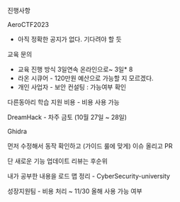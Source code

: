 진행사항

AeroCTF2023 
- 아직 정확한 공지가 없다. 기다려야 할 듯

교육 문의
- 교육 진행 방식 3일연속 온라인으로~ 3일* 8
- 라온 시큐어 - 120만원 예산으로 가능할 지 모르겠다.
- 개인 사업자 - 보안 컨설팅 : 가능여부 확인 

다른동아리 학습 지원 비용 - 비용 사용 가능

DreamHack - 차주 금토 (10월 27일 ~ 28일)

Ghidra

먼저 수정해서 동작 확인하고 (가이드 룰에 맞게)
이슈 올리고  PR

단 새로운 기능 업데이트 리뷰는 후순위

내가 공부한 내용을 로드 맵 정리 - CyberSecurity-university

성장지원팀 - 비용 처리 ~ 11/30 올해 사용 가능 여부

